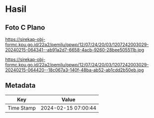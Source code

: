 # Hasil

## Foto C Plano

https://sirekap-obj-formc.kpu.go.id/22a2/pemilu/ppwp/12/07/24/20/03/1207242003029-20240215-064341--ab91a2d7-6658-4acb-9260-28bee505511b.jpg

https://sirekap-obj-formc.kpu.go.id/22a2/pemilu/ppwp/12/07/24/20/03/1207242003029-20240215-064420--18c067a3-140f-48ba-ab52-ab1cdd2b50eb.jpg


## Metadata

| Key        | Value               |
| ---------- | ------------------- |
| Time Stamp | 2024-02-15 07:00:44 |



